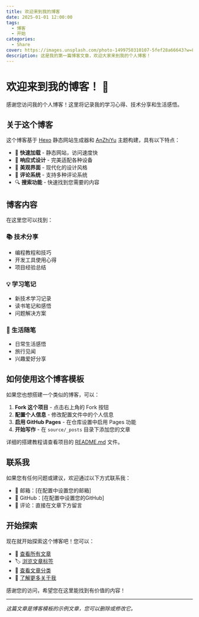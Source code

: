 ```yaml
---
title: 欢迎来到我的博客
date: 2025-01-01 12:00:00
tags: 
  - 博客
  - 开始
categories:
  - Share
cover: https://images.unsplash.com/photo-1499750310107-5fef28a66643?w=800
description: 这是我的第一篇博客文章，欢迎大家来到我的个人博客！
---
```


# 欢迎来到我的博客！ 🎉

感谢您访问我的个人博客！这里将记录我的学习心得、技术分享和生活感悟。

## 关于这个博客

这个博客基于 [Hexo](https://hexo.io/) 静态网站生成器和 [AnZhiYu](https://github.com/anzhiyu-c/hexo-theme-anzhiyu) 主题构建，具有以下特点：

- 🚀 **快速加载** - 静态网站，访问速度快
- 📱 **响应式设计** - 完美适配各种设备
- 🎨 **美观界面** - 现代化的设计风格
- 💬 **评论系统** - 支持多种评论系统
- 🔍 **搜索功能** - 快速找到您需要的内容

## 博客内容

在这里您可以找到：

### 📚 技术分享
- 编程教程和技巧
- 开发工具使用心得
- 项目经验总结

### 💡 学习笔记
- 新技术学习记录
- 读书笔记和感悟
- 问题解决方案

### 🌟 生活随笔
- 日常生活感悟
- 旅行见闻
- 兴趣爱好分享

## 如何使用这个博客模板

如果您也想搭建一个类似的博客，可以：

1. **Fork 这个项目** - 点击右上角的 Fork 按钮
2. **配置个人信息** - 修改配置文件中的个人信息
3. **启用 GitHub Pages** - 在仓库设置中启用 Pages 功能
4. **开始写作** - 在 `source/_posts` 目录下添加您的文章

详细的搭建教程请查看项目的 [README.md](/) 文件。

## 联系我

如果您有任何问题或建议，欢迎通过以下方式联系我：

- 📧 邮箱：[在配置中设置您的邮箱]
- 🐙 GitHub：[在配置中设置您的GitHub]
- 💬 评论：直接在文章下方留言

## 开始探索

现在就开始探索这个博客吧！您可以：

- 📖 [查看所有文章](/archives/)
- 🏷️ [浏览文章标签](/tags/)
- 📂 [查看文章分类](/categories/)
- 👤 [了解更多关于我](/about/)

感谢您的访问，希望您在这里能找到有价值的内容！

---

*这篇文章是博客模板的示例文章，您可以删除或修改它。*
